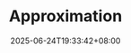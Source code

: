 ---
weight: 400
title: "Approximation"
description: ""
icon: "Hexagon"
date: "2025-06-24T19:33:42+08:00"
lastmod: "2025-06-24T19:33:42+08:00"
draft: false
toc: true
---